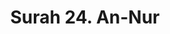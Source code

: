 ---
title       : "Surah 24. An-Nur"
DATE        : 7/25/2018 9:18:17 AM
draft       : false
TYPE        : "quran"
layout      : "surah"
BookCode    : "ARB"
SurahNumber : "24"
TotalAyah   : "64"
---